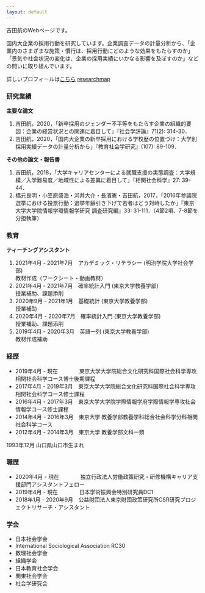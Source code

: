 ```yaml
---
layout: default
---
```


吉田航のWebページです。

国内大企業の採用行動を研究しています。企業調査データの計量分析から、「企業内のさまざまな施策・慣行は、採用行動にどのような効果をもたらすのか」「景気や社会状況の変化は、企業の採用実績にいかなる影響を及ぼすのか」などの問いに取り組んでいます。

詳しいプロフィールは[こちら](./profile)
[researchmap](https://researchmap.jp/w_yoshida)

### 研究業績

**主要な論文**

1.  吉田航，2020，「新卒採用のジェンダー不平等をもたらす企業の組織的要因：企業の経営状況との関連に着目して」『社会学評論』71(2): 314-30．
2.  吉田航，2020，「国内大企業の新卒採用における学校歴の位置づけ：大学別採用実績データの計量分析から」『教育社会学研究』(107): 89-109．

**その他の論文・報告書**

1.  吉田航，2018，「大学キャリアセンターによる就職支援の実態調査：大学規模／入学難易度／地域性による差異に着目して」『相関社会科学』27: 39-44．
2.  橋元良明・小笠原盛浩・河井大介・長濱憲・吉田航，2017，「2016年参議院選挙における投票行動：選挙年齢引き下げで若者はどう対峙したか」『東京大学大学院情報学環情報学研究 調査研究編』33: 31-111．（4節2項、7-8節を分担執筆）

### 教育

**ティーチングアシスタント**

1.  2021年4月 - 2021年7月　アカデミック・リテラシー (明治学院大学社会学部)   
    教材作成（ワークシート・動画教材）
2.  2021年4月 - 2021年7月　確率統計入門  (東京大学教養学部)   
    授業補助、課題添削
3.  2020年9月 - 2021年1月　基礎統計  (東京大学教養学部)   
    授業補助
4.  2020年4月 - 2020年7月　確率統計入門  (東京大学教養学部)   
    授業補助、課題添削
5.  2019年4月 - 2020年3月　英語一列  (東京大学教養学部)   
    教材作成補助

### 経歴


*   2019年4月 - 現在　　　　東京大学大学院総合文化研究科国際社会科学専攻相関社会科学コース博士後期課程 
*   2017年4月 - 2019年3月　東京大学大学院総合文化研究科国際社会科学専攻相関社会科学コース修士課程 
*   2016年4月 - 2017年3月　東京大学大学院学際情報学府学際情報学専攻社会情報学コース修士課程 
*   2014年4月 - 2016年3月　東京大学 教養学部教養学科総合社会科学分科相関社会科学コース 
*   2012年4月 - 2014年3月　東京大学 教養学部文科一類 

1993年12月  山口県山口市生まれ

### 職歴

*   2020年4月 - 現在　　　　独立行政法人労働政策研究・研修機構キャリア支援部門アシスタントフェロー 
*   2019年4月 - 現在　　　　日本学術振興会特別研究員DC1 
*   2018年1月 - 2020年9月　公益財団法人東京財団政策研究所CSR研究プロジェクトリサーチ・アシスタント 

### 学会

*   日本社会学会
*   International Sociological Association RC30
*   数理社会学会
*   組織学会 
*   日本教育社会学会 
*   関東社会学会 
*   社会学研究会
